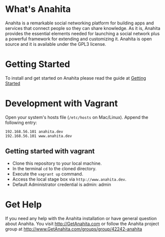 What's Anahita
============== 
Anahita is a remarkable social networking platform for building apps and services that connect people so they can share knowledge.
As it is, Anahita provides the essential elements needed for launching a social network plus a powerful framework for extending and customizing it. 
Anahita is open source and it is available under the GPL3 license. 

Getting Started
=========================================
To install and get started on Anahita please read the guide at [Getting Started](https://github.com/anahitasocial/anahita/wiki/Getting-started)

Development with Vagrant
=========================================
Open your system's  hosts file (`/etc/hosts` on Mac/Linux).
 Append the following entry:

	192.168.56.101 anahita.dev
	192.168.56.101 www.anahita.dev

## Getting started with vagrant
- Clone this repository to your local machine.
- In the terminal `cd` to the cloned directory.
- Execute the `vagrant up` command.
- Access the local stage box via `http://www.anahita.dev`.
- Default Administrator credential is admin: admin

Get Help
========
If you need any help with the Anahita installation or have general question about Anahita. 
You visit http://GetAnahita.com or follow the Anahita project group at http://www.GetAnahita.com/groups/group/42242-anahita


